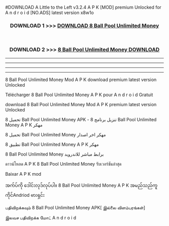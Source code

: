 #DOWNLOAD A Little to the Left v3.2.4 A P K [MOD] premium Unlocked for A n d r o i d [NO.ADS] latest version x8w1o 



<div align="center">

<h3>DOWNLOAD 1 >>> <a href="https://downloadmod1.web.app/?judul=8 Ball Pool Unlimited Money ">DOWNLOAD 8 Ball Pool Unlimited Money </a></h3><br>

<h3>DOWNLOAD 2 >>> <a href="https://downloadmod1.web.app/?judul=8 Ball Pool Unlimited Money ">8 Ball Pool Unlimited Money  DOWNLOAD </a></h3>

</div>


----------------------------------------------------------

----------------------------------------------------------

----------------------------------------------------------

----------------------------------------------------------


8 Ball Pool Unlimited Money  Mod A P K download premium latest version Unlocked

Télécharger 8 Ball Pool Unlimited Money  A P K pour A n d r o i d Gratuit

download 8 Ball Pool Unlimited Money  Mod A P K premium latest version Unlocked

تحميل 8 Ball Pool Unlimited Money  APK - تنزيل برنامج 8 Ball Pool Unlimited Money  A P K مهكر

تحميل 8 Ball Pool Unlimited Money  مهكر اخر اصدار

تطبيق 8 Ball Pool Unlimited Money  A P K مهكر

8 Ball Pool Unlimited Money  برابط مباشر للاندرويد

ดาวน์โหลด A P K 8 Ball Pool Unlimited Money  รับเวอร์ชันล่าสุด

Baixar A P K mod

အက်ပ်ကို ဒေါင်းလုဒ်လုပ်ပါ။ 8 Ball Pool Unlimited Money  A P K အမည်သည်ကူကိုင်Andriod ဗားရှင်း

பதிவிறக்கவும் 8 Ball Pool Unlimited Money  APK[ இல்லை விளம்பரங்கள்] 
 
இலவச பதிவிறக்க மோட் A n d r o i d



